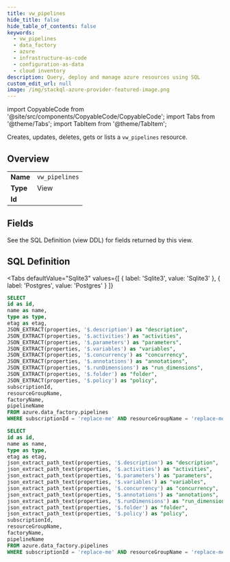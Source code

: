 ```yaml
--- 
title: vw_pipelines
hide_title: false
hide_table_of_contents: false
keywords:
  - vw_pipelines
  - data_factory
  - azure
  - infrastructure-as-code
  - configuration-as-data
  - cloud inventory
description: Query, deploy and manage azure resources using SQL
custom_edit_url: null
image: /img/stackql-azure-provider-featured-image.png
---
```


import CopyableCode from '@site/src/components/CopyableCode/CopyableCode';
import Tabs from '@theme/Tabs';
import TabItem from '@theme/TabItem';

Creates, updates, deletes, gets or lists a <code>vw_pipelines</code> resource.

## Overview
<table><tbody>
<tr><td><b>Name</b></td><td><code>vw_pipelines</code></td></tr>
<tr><td><b>Type</b></td><td>View</td></tr>
<tr><td><b>Id</b></td><td><CopyableCode code="azure.data_factory.vw_pipelines" /></td></tr>
</tbody></table>

## Fields

See the SQL Definition (view DDL) for fields returned by this view.

## SQL Definition

<Tabs
defaultValue="Sqlite3"
values={[
{ label: 'Sqlite3', value: 'Sqlite3' },
{ label: 'Postgres', value: 'Postgres' }
]}
>
<TabItem value="Sqlite3">

```sql
SELECT
id as id,
name as name,
type as type,
etag as etag,
JSON_EXTRACT(properties, '$.description') as "description",
JSON_EXTRACT(properties, '$.activities') as "activities",
JSON_EXTRACT(properties, '$.parameters') as "parameters",
JSON_EXTRACT(properties, '$.variables') as "variables",
JSON_EXTRACT(properties, '$.concurrency') as "concurrency",
JSON_EXTRACT(properties, '$.annotations') as "annotations",
JSON_EXTRACT(properties, '$.runDimensions') as "run_dimensions",
JSON_EXTRACT(properties, '$.folder') as "folder",
JSON_EXTRACT(properties, '$.policy') as "policy",
subscriptionId,
resourceGroupName,
factoryName,
pipelineName
FROM azure.data_factory.pipelines
WHERE subscriptionId = 'replace-me' AND resourceGroupName = 'replace-me' AND factoryName = 'replace-me';
```

</TabItem>
<TabItem value="Postgres">

```sql
SELECT
id as id,
name as name,
type as type,
etag as etag,
json_extract_path_text(properties, '$.description') as "description",
json_extract_path_text(properties, '$.activities') as "activities",
json_extract_path_text(properties, '$.parameters') as "parameters",
json_extract_path_text(properties, '$.variables') as "variables",
json_extract_path_text(properties, '$.concurrency') as "concurrency",
json_extract_path_text(properties, '$.annotations') as "annotations",
json_extract_path_text(properties, '$.runDimensions') as "run_dimensions",
json_extract_path_text(properties, '$.folder') as "folder",
json_extract_path_text(properties, '$.policy') as "policy",
subscriptionId,
resourceGroupName,
factoryName,
pipelineName
FROM azure.data_factory.pipelines
WHERE subscriptionId = 'replace-me' AND resourceGroupName = 'replace-me' AND factoryName = 'replace-me';
```

</TabItem>
</Tabs>

